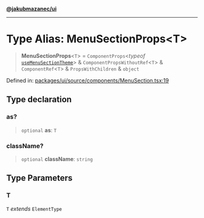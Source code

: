 [**@jakubmazanec/ui**](../README.md)

---

# Type Alias: MenuSectionProps\<T\>

> **MenuSectionProps**\<`T`\> = `ComponentProps`\<_typeof_
> [`useMenuSectionTheme`](../variables/useMenuSectionTheme.md)\> & `ComponentPropsWithoutRef`\<`T`\>
> & `ComponentRef`\<`T`\> & `PropsWithChildren` & `object`

Defined in:
[packages/ui/source/components/MenuSection.tsx:19](https://github.com/jakubmazanec/tools/blob/74fa88a6249b3d486436ae7655f4962bc4a86e11/packages/ui/source/components/MenuSection.tsx#L19)

## Type declaration

### as?

> `optional` **as**: `T`

### className?

> `optional` **className**: `string`

## Type Parameters

### T

`T` _extends_ `ElementType`

